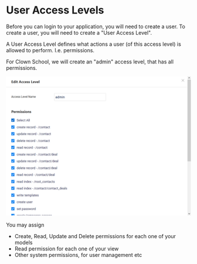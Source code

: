 # User Access Levels

Before you can login to your application, you will need to create a user. To create a user, you will need to create a "User Access Level".

A User Access Level defines what actions a user (of this access level) is allowed to perform. I.e. permissions.

For Clown School, we will create an "admin" access level, that has all permissions.

![user-access-level](../../assets/user-guide/user-access-level.png)

You may assign 

- Create, Read, Update and Delete permissions for each one of your models
- Read permission for each one of your view
- Other system permissions, for user management etc
